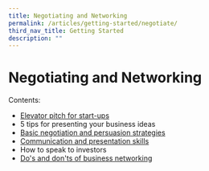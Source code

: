 ```yaml
---
title: Negotiating and Networking
permalink: /articles/getting-started/negotiate/
third_nav_title: Getting Started
description: ""
---
```

# Negotiating and Networking

Contents:

* [Elevator pitch for start-ups](/articles/getting-started/negotiate/elevator-pitch)
* 5 tips for presenting your business ideas
* [Basic negotiation and persuasion strategies](/articles/getting-started/negotiate/basic-strategies/)
* [Communication and presentation skills](/articles/getting-started/negotiate/communication-presentation-skills/)
* How to speak to investors
* [Do's and don'ts of business networking](/articles/getting-started/negotiate/dos-donts-business-networking)